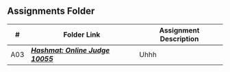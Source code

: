 ##  Assignments Folder

|   #   | Folder Link | Assignment Description |
| :---: | ----------- | ---------------------- |
|  A03  | ***<a href = “https://github.com/WhitKeaton/4883-PT-Whitaker/edit/main/Assignments/A03”>Hashmat: Online Judge 10055</a>*** | Uhhh                        |
